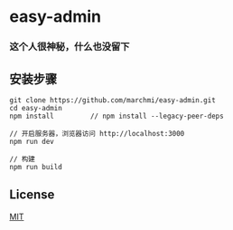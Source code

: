 # easy-admin
### 这个人很神秘，什么也没留下

## 安装步骤

```
git clone https://github.com/marchmi/easy-admin.git
cd easy-admin
npm install         // npm install --legacy-peer-deps

// 开启服务器，浏览器访问 http://localhost:3000
npm run dev

// 构建
npm run build
```

## License

[MIT](https://github.com/marchmi/easy-admin/blob/main/LICENSE)
